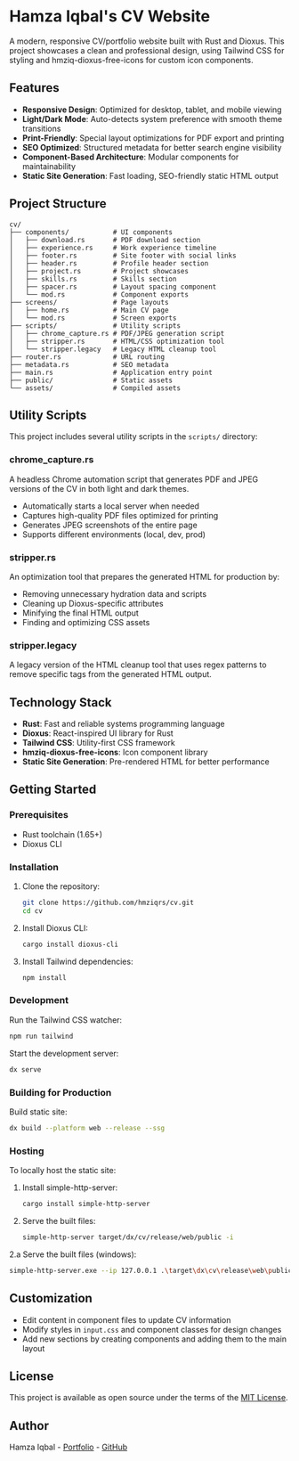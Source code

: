 # Hamza Iqbal's CV Website

A modern, responsive CV/portfolio website built with Rust and Dioxus. This project showcases a clean and professional design, using Tailwind CSS for styling and hmziq-dioxus-free-icons for custom icon components.

## Features

- **Responsive Design**: Optimized for desktop, tablet, and mobile viewing
- **Light/Dark Mode**: Auto-detects system preference with smooth theme transitions
- **Print-Friendly**: Special layout optimizations for PDF export and printing
- **SEO Optimized**: Structured metadata for better search engine visibility
- **Component-Based Architecture**: Modular components for maintainability
- **Static Site Generation**: Fast loading, SEO-friendly static HTML output

## Project Structure

```
cv/
├── components/           # UI components
│   ├── download.rs       # PDF download section
│   ├── experience.rs     # Work experience timeline
│   ├── footer.rs         # Site footer with social links
│   ├── header.rs         # Profile header section
│   ├── project.rs        # Project showcases
│   ├── skills.rs         # Skills section
│   ├── spacer.rs         # Layout spacing component
│   └── mod.rs            # Component exports
├── screens/              # Page layouts
│   ├── home.rs           # Main CV page
│   └── mod.rs            # Screen exports
├── scripts/              # Utility scripts
│   ├── chrome_capture.rs # PDF/JPEG generation script
│   ├── stripper.rs       # HTML/CSS optimization tool
│   └── stripper.legacy   # Legacy HTML cleanup tool
├── router.rs             # URL routing
├── metadata.rs           # SEO metadata
├── main.rs               # Application entry point
├── public/               # Static assets
└── assets/               # Compiled assets
```

## Utility Scripts

This project includes several utility scripts in the `scripts/` directory:

### chrome_capture.rs

A headless Chrome automation script that generates PDF and JPEG versions of the CV in both light and dark themes.

- Automatically starts a local server when needed
- Captures high-quality PDF files optimized for printing
- Generates JPEG screenshots of the entire page
- Supports different environments (local, dev, prod)

### stripper.rs

An optimization tool that prepares the generated HTML for production by:

- Removing unnecessary hydration data and scripts
- Cleaning up Dioxus-specific attributes
- Minifying the final HTML output
- Finding and optimizing CSS assets

### stripper.legacy

A legacy version of the HTML cleanup tool that uses regex patterns to remove specific tags from the generated HTML output.

## Technology Stack

- **Rust**: Fast and reliable systems programming language
- **Dioxus**: React-inspired UI library for Rust
- **Tailwind CSS**: Utility-first CSS framework
- **hmziq-dioxus-free-icons**: Icon component library
- **Static Site Generation**: Pre-rendered HTML for better performance

## Getting Started

### Prerequisites

- Rust toolchain (1.65+)
- Dioxus CLI

### Installation

1. Clone the repository:

   ```bash
   git clone https://github.com/hmziqrs/cv.git
   cd cv
   ```

2. Install Dioxus CLI:

   ```bash
   cargo install dioxus-cli
   ```

3. Install Tailwind dependencies:
   ```bash
   npm install
   ```

### Development

Run the Tailwind CSS watcher:

```bash
npm run tailwind
```

Start the development server:

```bash
dx serve
```

### Building for Production

Build static site:

```bash
dx build --platform web --release --ssg
```

### Hosting

To locally host the static site:

1. Install simple-http-server:

   ```bash
   cargo install simple-http-server
   ```

2. Serve the built files:
   ```bash
   simple-http-server target/dx/cv/release/web/public -i
   ```

2.a Serve the built files (windows):
   ```bash
   simple-http-server.exe --ip 127.0.0.1 .\target\dx\cv\release\web\public -i
   ```

## Customization

- Edit content in component files to update CV information
- Modify styles in `input.css` and component classes for design changes
- Add new sections by creating components and adding them to the main layout

## License

This project is available as open source under the terms of the [MIT License](LICENSE).

## Author

Hamza Iqbal - [Portfolio](https://hmziq.rs) - [GitHub](https://github.com/hmziqrs)
